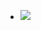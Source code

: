 <ul data-clearing>
  <li><a href="/img/blog/2011/06/27202513-image.jpg"><img src="/img/blog/2011/06/27202513-image.jpg" data-caption=""></a></li>
</ul>